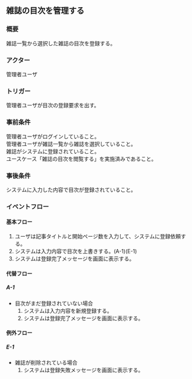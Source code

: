 ## 雑誌の目次を管理する

### 概要
雑誌一覧から選択した雑誌の目次を登録する。

### アクター
管理者ユーザ

### トリガー
管理者ユーザが目次の登録要求を出す。

### 事前条件
管理者ユーザがログインしていること。  
管理者ユーザが雑誌一覧から雑誌を選択していること。  
雑誌がシステムに登録されていること。  
ユースケース「雑誌の目次を閲覧する」を実施済みであること。  

### 事後条件
システムに入力した内容で目次が登録されていること。

### イベントフロー
#### 基本フロー
1. ユーザは記事タイトルと開始ページ数を入力して、システムに登録依頼する。
1. システムは入力内容で目次を上書きする。(A-1)(E-1)
1. システムは登録完了メッセージを画面に表示する。

#### 代替フロー
##### A-1
- 目次がまだ登録されていない場合
  1. システムは入力内容を新規登録する。
  1. システムは登録完了メッセージを画面に表示する。

#### 例外フロー
##### E-1
- 雑誌が削除されている場合
  1. システムは登録失敗メッセージを画面に表示する。
